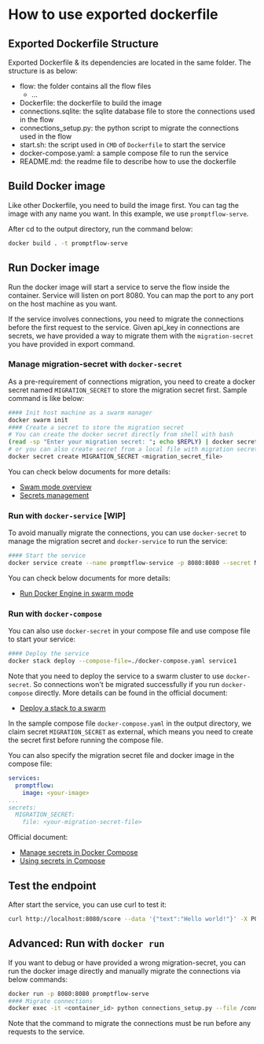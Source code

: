# How to use exported dockerfile

## Exported Dockerfile Structure

Exported Dockerfile & its dependencies are located in the same folder. The structure is as below:
- flow: the folder contains all the flow files
  - ...
- Dockerfile: the dockerfile to build the image
- connections.sqlite: the sqlite database file to store the connections used in the flow
- connections_setup.py: the python script to migrate the connections used in the flow
- start.sh: the script used in `CMD` of `Dockerfile` to start the service
- docker-compose.yaml: a sample compose file to run the service
- README.md: the readme file to describe how to use the dockerfile

## Build Docker image

Like other Dockerfile, you need to build the image first. You can tag the image with any name you want. In this example, we use `promptflow-serve`.

After cd to the output directory, run the command below:

```bash
docker build . -t promptflow-serve
```

## Run Docker image

Run the docker image will start a service to serve the flow inside the container. Service will listen on port 8080.
You can map the port to any port on the host machine as you want.

If the service involves connections, you need to migrate the connections before the first request to the service.
Given api_key in connections are secrets, we have provided a way to migrate them with the `migration-secret` you have provided in export command.

### Manage migration-secret with `docker-secret`

As a pre-requirement of connections migration, you need to create a docker secret named `MIGRATION_SECRET`
to store the migration secret first. Sample command is like below:

```bash
#### Init host machine as a swarm manager
docker swarm init
#### Create a secret to store the migration secret
# You can create the docker secret directly from shell with bash
(read -sp "Enter your migration secret: "; echo $REPLY) | docker secret create MIGRATION_SECRET -
# or you can also create secret from a local file with migration secret as its content, like in Powershell
docker secret create MIGRATION_SECRET <migration_secret_file>
```

You can check below documents for more details:
- [Swam mode overview](https://docs.docker.com/engine/swarm/)
- [Secrets management](https://docs.docker.com/engine/swarm/secrets/)

### Run with `docker-service` [WIP]

To avoid manually migrate the connections, you can use `docker-secret` to manage the migration secret
and `docker-service` to run the service:

```bash
#### Start the service
docker service create --name promptflow-service -p 8080:8080 --secret MIGRATION_SECRET promptflow-serve
```

You can check below documents for more details:
- [Run Docker Engine in swarm mode](https://docs.docker.com/engine/swarm/swarm-mode/)

### Run with `docker-compose`

You can also use `docker-secret` in your compose file and use compose file to start your service:

```bash
#### Deploy the service
docker stack deploy --compose-file=./docker-compose.yaml service1
```

Note that you need to deploy the service to a swarm cluster to use `docker-secret`.
So connections won't be migrated successfully if you run `docker-compose` directly.
More details can be found in the official document:
- [Deploy a stack to a swarm](https://docs.docker.com/engine/swarm/stack-deploy/)

In the sample compose file `docker-compose.yaml` in the output directory, we claim secret `MIGRATION_SECRET`
as external, which means you need to create the secret first before running the compose file.

You can also specify the migration secret file and docker image in the compose file:

```yaml
services:
  promptflow:
    image: <your-image>
...
secrets:
  MIGRATION_SECRET:
    file: <your-migration-secret-file>
```

Official document:
- [Manage secrets in Docker Compose](https://docs.docker.com/compose/compose-file/compose-file-v3/#secrets)
- [Using secrets in Compose](https://docs.docker.com/compose/use-secrets/)

## Test the endpoint
After start the service, you can use curl to test it:

```bash
curl http://localhost:8080/score --data '{"text":"Hello world!"}' -X POST  -H "Content-Type: application/json"
```

## Advanced: Run with `docker run`

If you want to debug or have provided a wrong migration-secret, you can run the docker image directly and manually migrate the connections via below commands:

```bash
docker run -p 8080:8080 promptflow-serve
#### Migrate connections
docker exec -it <container_id> python connections_setup.py --file /connections.sqlite --migration-secret <migration_secret> --clean
```

Note that the command to migrate the connections must be run before any requests to the service.
